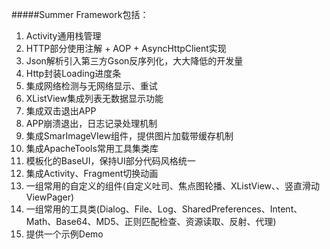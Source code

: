 #####Summer Framework包括：
1.   Activity通用栈管理<br />
2.   HTTP部分使用注解 + AOP + AsyncHttpClient实现 <br />
3.   Json解析引入第三方Gson反序列化，大大降低的开发量<br />
4.   Http封装Loading进度条<br />
5.   集成网络检测与无网络显示、重试<br />
6.   XListView集成列表无数据显示功能<br />
7.   集成双击退出APP<br />
8.   APP崩溃退出，日志记录处理机制<br />
9.   集成SmarImageVIew组件，提供图片加载带缓存机制<br />
10.  集成ApacheTools常用工具集类库 <br />
11.  模板化的BaseUI，保持UI部分代码风格统一<br />
12.  集成Activity、Fragment切换动画<br />
13.  一组常用的自定义的组件(自定义吐司、焦点图轮播、XListView、、竖直滑动ViewPager) <br />
14.  一组常用的工具类(Dialog、File、Log、SharedPreferences、Intent、
Math、Base64、MD5、正则匹配检查、资源读取、反射、代理) <br />
15.  提供一个示例Demo


